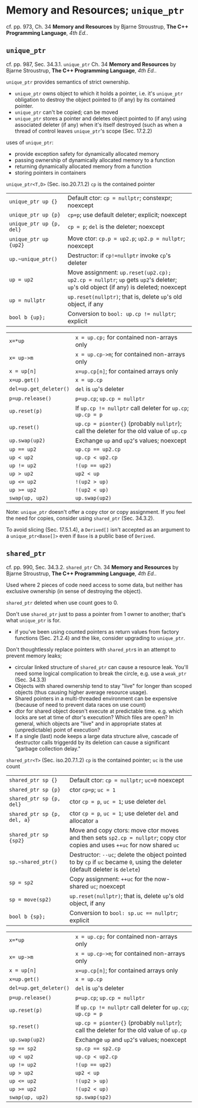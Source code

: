 # Memory and Resources; `unique_ptr`

cf. pp. 973, Ch. 34 **Memory and Resources** by Bjarne Stroustrup, **The C++ Programming Language**, *4th Ed.*.

## `unique_ptr` 

cf. pp. 987, Sec. 34.3.1. `unique_ptr` Ch. 34 **Memory and Resources** by Bjarne Stroustrup, **The C++ Programming Language**, *4th Ed.*.

`unique_ptr` provides semantics of strict ownership. 
* `unique_ptr` owns object to which it holds a pointer, i.e. it's `unique_ptr` obligation to destroy the object pointed to (if any) by its contained pointer. 
* `unique_ptr` can't be copied; can be moved
* `unique_ptr` stores a pointer and deletes object pointed to (if any) using associated deleter (if any) when it's itself destroyed (such as when a thread of control leaves `unique_ptr`'s scope (Sec. 17.2.2)

uses of `unique_ptr`:
* provide exception safety for dynamically allocated memory
* passing ownership of dynamically allocated memory to a function
* returning dynamically allocated memory from a function
* storing pointers in containers 

`unique_ptr<T,D>` (Sec. iso.20.7.1.2)
`cp` is the contained pointer 

| | |
| :--------- | :--------- | 
| `unique_ptr up {}` | Default ctor: `cp = nullptr`; constexpr; noexcept | 
| `unique_ptr up {p}` | `cp=p`; use default deleter; explicit; noexcept  |
| `unique_ptr up {p, del}` | `cp = p`; `del` is the deleter; noexcept    | 
| `unique_ptr up {up2}`    | Move ctor: `cp.p = up2.p`; `up2.p = nullptr`; noexcept |
| `up.~unique_ptr()` | Destructor: if `cp!=nullptr` invoke `cp`'s deleter | 
| `up = up2` | Move assignment: `up.reset(up2.cp);` `up2.cp = nullptr`; `up` gets `up2`'s deleter; `up`'s old object (if any) is deleted; noexcept |
|`up = nullptr` | `up.reset(nullptr)`; that is, delete `up`'s old object, if any |
| `bool b {up};` | Conversion to `bool: up.cp != nullptr`; explicit |

| | |
| :--------- | :--------- |
| `x=*up` | `x = up.cp;` for contained non-arrays only | 
| `x= up->m` | `x = up.cp->m`; for contained non-arrays only |
| `x = up[n]` | `x=up.cp[n]`; for contained arrays only |
| `x=up.get()` | `x = up.cp` | 
| `del=up.get_deleter()` | `del` is `up`'s deleter |
| `p=up.release()` | `p=up.cp`; `up.cp = nullptr` | 
| `up.reset(p)` | If `up.cp != nullptr` call deleter for `up.cp`; `up.cp = p` |
|`up.reset()` | `up.cp = pionter{}` (probably `nullptr`); call the deleter for the old value of `up.cp` | 
|`up.swap(up2)` | Exchange `up` and `up2`'s values; noexcept |
| `up == up2` | `up.cp == up2.cp` |
| `up < up2` | `up.cp < up2.cp` |
| `up != up2` | `!(up == up2)` | 
| `up > up2` | `up2 < up` | 
| `up <= up2` | `!(up2 > up)` | 
| `up >= up2` | `!(up2 < up)` |
| `swap(up, up2)` | `up.swap(up2)` |

Note: `unique_ptr` doesn't offer a copy ctor or copy assignment. If you feel the need for copies, consider using `shared_ptr` (Sec. 34.3.2).

To avoid slicing (Sec. 17.5.1.4), a `Derived[]` isn't accepted as an argument to a `unique_ptr<Base[]>` even if `Base` is a public base of `Derived`. 

## `shared_ptr` 

cf. pp. 990, Sec. 34.3.2. `shared_ptr` Ch. 34 **Memory and Resources** by Bjarne Stroustrup, **The C++ Programming Language**, *4th Ed.*.

Used where 2 pieces of code need access to some data, but neither has exclusive ownership (in sense of destroying the object). 

`shared_ptr` deleted when use count goes to 0. 

Don't use `shared_ptr` just to pass a pointer from 1 owner to another; that's what `unique_ptr` is for. 
- if you've been using counted pointers as return values from factory functions (Sec. 21.2.4) and the like, consider upgrading to `unique_ptr`. 

Don't thoughtlessly replace pointers with `shared_ptr`s in an attempt to prevent memory leaks; 
* circular linked structure of `shared_ptr` can cause a resource leak. You'll need some logical complication to break the circle, e.g. use a `weak_ptr` (Sec. 34.3.3)
* Objects with shared ownership tend to stay "live" for longer than scoped objects (thus causing higher average resource usage). 
* Shared pointers in a multi-threaded environment can be expensive (because of need to prevent data races on use count)
* dtor for shared object doesn't execute at predictable time. e.g. which locks are set at time of dtor's execution? Which files are open? In general, which objects are "live" and in appropriate states at (unpredictable) point of execution?
* If a single (last) node keeps a large data structure alive, cascade of destructor calls triggerdd by its deletion can cause a significant "garbage collection delay." 

`shared_ptr<T>` (Sec. iso.20.7.1.2)
`cp` is the contained pointer; `uc` is the use count 

| | |
| :--------- | :--------- | 
| `shared_ptr sp {}` | Default ctor: `cp = nullptr`; `uc=0` noexcept | 
| `shared_ptr sp {p}` | ctor `cp=p`; `uc = 1`  |
| `shared_ptr sp {p, del}` | ctor `cp = p`, `uc = 1`; use deleter `del`  | 
| `shared_ptr sp {p, del, a}` | ctor `cp = p`, `uc = 1`; use deleter `del` and allocator `a` | 
| `shared_ptr sp {sp2}`    | Move and copy ctors: move ctor moves and then sets `sp2.cp = nullptr`; copy ctor copies and uses `++uc` for now shared `uc`  |
| `sp.~shared_ptr()` | Destructor: `--uc`; delete the object pointed to by `cp` if `uc` became `0`, using the deleter (default deleter is `delete`) | 
| `sp = sp2` | Copy assignment: `++uc` for the now-shared `uc`; noexcept  |
|`sp = move(sp2)` | `up.reset(nullptr)`; that is, delete `up`'s old object, if any |
| `bool b {sp};` | Conversion to `bool: sp.uc == nullptr`; explicit |

| | |
| :--------- | :--------- |
| `x=*up` | `x = up.cp;` for contained non-arrays only | 
| `x= up->m` | `x = up.cp->m`; for contained non-arrays only |
| `x = up[n]` | `x=up.cp[n]`; for contained arrays only |
| `x=up.get()` | `x = up.cp` | 
| `del=up.get_deleter()` | `del` is `up`'s deleter |
| `p=up.release()` | `p=up.cp`; `up.cp = nullptr` | 
| `up.reset(p)` | If `up.cp != nullptr` call deleter for `up.cp`; `up.cp = p` |
|`sp.reset()` | `up.cp = pionter{}` (probably `nullptr`); call the deleter for the old value of `up.cp` | 
|`up.swap(up2)` | Exchange `up` and `up2`'s values; noexcept |
| `sp == sp2` | `sp.cp == sp2.cp` |
| `up < up2` | `up.cp < up2.cp` |
| `up != up2` | `!(up == up2)` | 
| `up > up2` | `up2 < up` | 
| `up <= up2` | `!(up2 > up)` | 
| `up >= up2` | `!(up2 < up)` |
| `swap(up, up2)` | `sp.swap(sp2)` |
